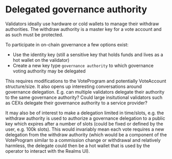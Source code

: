 # Delegated governance authority

Validators ideally use hardware or cold wallets to manage their withdraw authorities. The withdraw authority is a master key for a vote account and as such must be protected.

To participate in on-chain governance a few options exist:

* Use the identity key (still a sensitive key that holds funds and lives as a hot wallet on the validator)
* Create a new key type `governance authority` to which governance voting authority may be delegated

This requires modifications to the VoteProgram and potentially VoteAccount structure/size. It also opens up interesting conversations around governance delegation. E.g. can multiple validators delegate their authority to the same governance authority? Could large insitutional validators such as CEXs delegate their governance authority to a service provider?

It may also be of interest to make a delegation limited in time/slots, e.g. the withdraw authority is used to authorize a governance delegation to a public key which expires after a number of slots (could be fixed or defined by the user, e.g. 100k slots). This would invariably mean each vote requires a new delegation from the withdraw authority (which would be a component of the VoteProgram similar to a commission change or withdrawal and relatively harmless, the delegate could then be a hot wallet that is used by the operator to interact with the Realms UI).
